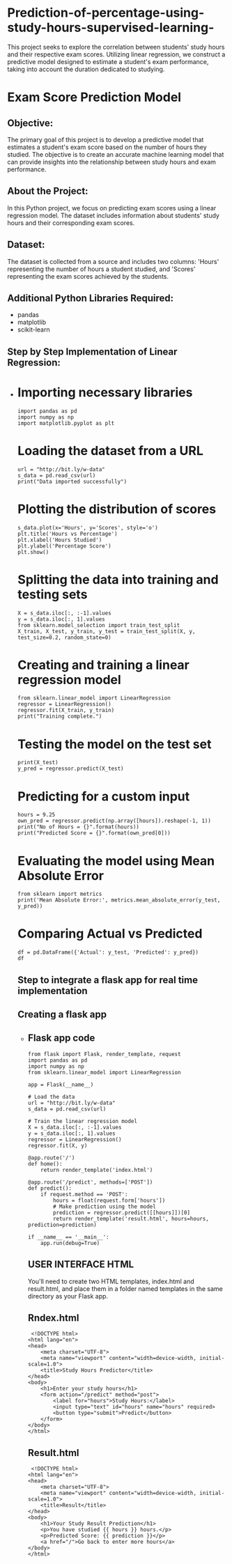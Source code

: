 # Prediction-of-percentage-using-study-hours-supervised-learning-
This project seeks to explore the correlation between students' study hours and their respective exam scores. Utilizing linear regression, we construct a predictive model designed to estimate a student's exam performance, taking into account the duration dedicated to studying.
# Exam Score Prediction Model

## Objective:

The primary goal of this project is to develop a predictive model that estimates a student's exam score based on the number of hours they studied. The objective is to create an accurate machine learning model that can provide insights into the relationship between study hours and exam performance.

## About the Project:

In this Python project, we focus on predicting exam scores using a linear regression model. The dataset includes information about students' study hours and their corresponding exam scores.

## Dataset:

The dataset is collected from a source and includes two columns: 'Hours' representing the number of hours a student studied, and 'Scores' representing the exam scores achieved by the students.

## Additional Python Libraries Required:

- pandas
- matplotlib
- scikit-learn


## Step by Step Implementation of Linear Regression:

<ul>
  <li> 
    
# Importing necessary libraries
    import pandas as pd
    import numpy as np  
    import matplotlib.pyplot as plt  

# Loading the dataset from a URL
    url = "http://bit.ly/w-data"
    s_data = pd.read_csv(url)
    print("Data imported successfully")

# Plotting the distribution of scores
    s_data.plot(x='Hours', y='Scores', style='o')  
    plt.title('Hours vs Percentage')  
    plt.xlabel('Hours Studied')  
    plt.ylabel('Percentage Score')  
    plt.show()

# Splitting the data into training and testing sets
    X = s_data.iloc[:, :-1].values  
    y = s_data.iloc[:, 1].values  
    from sklearn.model_selection import train_test_split  
    X_train, X_test, y_train, y_test = train_test_split(X, y, test_size=0.2, random_state=0) 

# Creating and training a linear regression model
    from sklearn.linear_model import LinearRegression  
    regressor = LinearRegression()  
    regressor.fit(X_train, y_train) 
    print("Training complete.")
        
# Testing the model on the test set
    print(X_test)
    y_pred = regressor.predict(X_test)

# Predicting for a custom input
    hours = 9.25
    own_pred = regressor.predict(np.array([hours]).reshape(-1, 1))
    print("No of Hours = {}".format(hours))
    print("Predicted Score = {}".format(own_pred[0]))

# Evaluating the model using Mean Absolute Error
    from sklearn import metrics  
    print('Mean Absolute Error:', metrics.mean_absolute_error(y_test, y_pred))

# Comparing Actual vs Predicted
    df = pd.DataFrame({'Actual': y_test, 'Predicted': y_pred})  
    df 
</li>

## Step to integrate a flask app for real time implementation
## Creating a flask app
<ul>
  <li>
    
## Flask app code
    from flask import Flask, render_template, request
    import pandas as pd
    import numpy as np
    from sklearn.linear_model import LinearRegression

    app = Flask(__name__)

    # Load the data
    url = "http://bit.ly/w-data"
    s_data = pd.read_csv(url)

    # Train the linear regression model
    X = s_data.iloc[:, :-1].values  
    y = s_data.iloc[:, 1].values 
    regressor = LinearRegression()  
    regressor.fit(X, y)

    @app.route('/')
    def home():
        return render_template('index.html')

    @app.route('/predict', methods=['POST'])
    def predict():
        if request.method == 'POST':
            hours = float(request.form['hours'])
            # Make prediction using the model
            prediction = regressor.predict([[hours]])[0]
            return render_template('result.html', hours=hours, prediction=prediction)

    if __name__ == '__main__':
        app.run(debug=True)
        
 ## USER INTERFACE HTML
 You'll need to create two HTML templates, index.html and result.html, and place them in a folder named templates in the same directory as your Flask app.
 ## Rndex.html
     <!DOCTYPE html>
    <html lang="en">
    <head>
        <meta charset="UTF-8">
        <meta name="viewport" content="width=device-width, initial-scale=1.0">
        <title>Study Hours Predictor</title>
    </head>
    <body>
        <h1>Enter your study hours</h1>
        <form action="/predict" method="post">
            <label for="hours">Study Hours:</label>
            <input type="text" id="hours" name="hours" required>
            <button type="submit">Predict</button>
        </form>
    </body>
    </html>
 ## Result.html
     <!DOCTYPE html>
    <html lang="en">
    <head>
        <meta charset="UTF-8">
        <meta name="viewport" content="width=device-width, initial-scale=1.0">
        <title>Result</title>
    </head>
    <body>
        <h1>Your Study Result Prediction</h1>
        <p>You have studied {{ hours }} hours.</p>
        <p>Predicted Score: {{ prediction }}</p>
        <a href="/">Go back to enter more hours</a>
    </body>
    </html>



</li>
